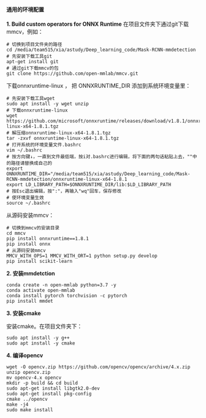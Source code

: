 #### 通用的环境配置

**1. Build custom operators for ONNX Runtime**
在项目文件夹下通过git下载mmcv，例如：

```shell
# 切换到项目文件夹的路径
cd /media/team515/xia/astudy/Deep_learning_code/Mask-RCNN-mmdetection
# 先安装下载工具git
apt-get install git
# 通过git下载mmcv的包
git clone https://github.com/open-mmlab/mmcv.git
```

下载onnxruntime-linux ， 把 ONNXRUNTIME_DIR 添加到系统环境变量里：

```shell
# 先安装下载工具wget
sudo apt install -y wget unzip
# 下载onnxruntime-linux
wget https://github.com/microsoft/onnxruntime/releases/download/v1.8.1/onnxruntime-linux-x64-1.8.1.tgz
# 解压缩onnxruntime-linux-x64-1.8.1.tgz
tar -zxvf onnxruntime-linux-x64-1.8.1.tgz
# 打开系统的环境变量文件.bashrc
vim ~/.bashrc
# 按方向键↓，一直到文件最低端，按i对.bashrc进行编辑，将下面的两句话粘贴上去，""中的路径请替换成自己的
export ONNXRUNTIME_DIR="/media/team515/xia/astudy/Deep_learning_code/Mask-RCNN-mmdetection/onnxruntime-linux-x64-1.8.1
export LD_LIBRARY_PATH=$ONNXRUNTIME_DIR/lib:$LD_LIBRARY_PATH
# 按Esc退出编辑，按":"，再输入"wq"回车，保存修改
# 使环境变量生效
source ~/.bashrc
```

从源码安装mmcv：

```shell
# 切换到mmcv的安装目录
cd mmcv
pip install onnxruntime==1.8.1
pip install onnx
# 从源码安装mmcv
MMCV_WITH_OPS=1 MMCV_WITH_ORT=1 python setup.py develop
pip install scikit-learn
```

**2.  安装mmdetction**

```shell
conda create -n open-mmlab python=3.7 -y
conda activate open-mmlab
conda install pytorch torchvision -c pytorch
pip install mmdet
```

**3. 安装cmake**

安装cmake。在项目文件夹下：

```shell
sudo apt install -y g++
sudo apt install -y cmake
```

**4. 编译opencv**

```shell
wget -O opencv.zip https://github.com/opencv/opencv/archive/4.x.zip
unzip opencv.zip
mv opencv-4.x opencv
mkdir -p build && cd build
sudo apt-get install libgtk2.0-dev
sudo apt-get install pkg-config
cmake ../opencv
make -j4
sudo make install
```

